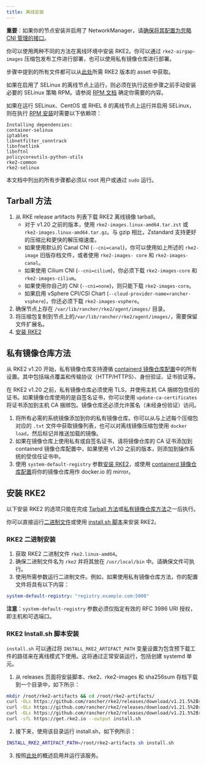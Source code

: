 ```yaml
---
title: 离线安装
---
```


**重要**：如果你的节点安装并启用了 NetworkManager，请[确保将其配置为忽略 CNI 管理的接口](https://docs.rke2.io/known_issues/#networkmanager)。

你可以使用两种不同的方法在离线环境中安装 RKE2。你可以通过 `rke2-airgap-images` 压缩包发布工件进行部署，也可以使用私有镜像仓库进行部署。

步骤中提到的所有文件都可以从[此处](https://github.com/rancher/rke2/releases)所需 RKE2 版本的 asset 中获取。

如果在启用了 SELinux 的离线节点上运行，则必须在执行这些步骤之前手动安装必要的 SELinux 策略 RPM。请参阅 [RPM 文档](https://docs.rke2.io/install/methods/#rpm) 确定你需要的内容。

如果在运行 SELinux、CentOS 或 RHEL 8 的离线节点上运行并启用 SELinux，则在执行 [RPM 安装](https://docs.rke2.io/install/methods/#rpm)时需要以下依赖项：

    Installing dependencies:
    container-selinux
    iptables
    libnetfilter_conntrack
    libnfnetlink
    libnftnl
    policycoreutils-python-utils
    rke2-common
    rke2-selinux

本文档中列出的所有步骤都必须以 root 用户或通过 `sudo` 运行。

## Tarball 方法

1. 从 RKE release artifacts 列表下载 RKE2 离线镜像 tarball。
   * 对于 v1.20 之前的版本，使用 `rke2-images.linux-amd64.tar.zst` 或 `rke2-images.linux-amd64.tar.gz`。与 gzip 相比，Zstandard 支持更好的压缩比和更快的解压缩速度。
   * 如果使用默认的 Canal CNI (`--cni=canal`)，你可以使用如上所述的 `rke2-image` 旧版存档文件，或者使用 `rke2-images- core` 和 `rke2-images-canal`。
   * 如果使用 Cilium CNI (`--cni=cilium`)，你必须下载 `rke2-images-core` 和 `rke2-images-cilium`。
   * 如果使用你自己的 CNI (`--cni=none`)，则只能下载 `rke2-images-core`。
   * 如果启用 vSphere CPI/CSI Chart (`--cloud-provider-name=rancher-vsphere`)，你还必须下载 `rke2-images-vsphere`。
2. 确保节点上存在 `/var/lib/rancher/rke2/agent/images/` 目录。
3. 将压缩包复制到节点上的`/var/lib/rancher/rke2/agent/images/`，需要保留文件扩展名。
4. [安装 RKE2](#安装-rke2)

## 私有镜像仓库方法
从 RKE2 v1.20 开始，私有镜像仓库支持遵循 [containerd 镜像仓库配置](containerd_registry_configuration.md)中的所有设置。其中包括端点覆盖和传输协议（HTTP/HTTPS）、身份验证、证书验证等。

在 RKE2 v1.20 之前，私有镜像仓库必须使用 TLS，并使用主机 CA 捆绑包信任的证书。如果镜像仓库使用的是自签名证书，你可以使用 `update-ca-certificates` 将证书添加到主机 CA 捆绑包。镜像仓库还必须允许匿名（未经身份验证）访问。

1. 将所有必需的系统镜像添加到你的私有镜像仓库。你可以从与上述每个压缩包对应的 `.txt` 文件中获取镜像列表，也可以对离线镜像压缩包使用 `docker load`，然后标记并推送加载的镜像。
2. 如果在镜像仓库上使用私有或自签名证书，请将镜像仓库的 CA 证书添加到 containerd 镜像仓库配置中，如果使用 v1.20 之前的版本，则添加到操作系统的受信任证书中。
3. 使用 `system-default-registry` 参数[安装 RKE2](#安装-rke2)，或使用 [containerd 镜像仓库配置](containerd_registry_configuration.md)将你的镜像仓库用作 docker.io 的 mirror。

## 安装 RKE2
以下安装 RKE2 的选项只能在完成 [Tarball 方法](#tarball-方法)或[私有镜像仓库方法](#私有镜像仓库方法)之一后执行。

你可以直接运行[二进制文件](#rke2-二进制安装)或使用 [install.sh 脚本](#rke2-installsh-脚本安装)来安装 RKE2。

### RKE2 二进制安装

1. 获取 RKE2 二进制文件 `rke2.linux-amd64`。
2. 确保二进制文件名为 `rke2` 并将其放在 `/usr/local/bin` 中。请确保文件可执行。
3. 使用所需参数运行二进制文件。例如，如果使用私有镜像仓库方法，你的配置文件将具有以下内容：

```yaml
system-default-registry: "registry.example.com:5000"
```

**注意**：`system-default-registry` 参数必须仅指定有效的 RFC 3986 URI 授权，即主机和可选端口。

### RKE2 Install.sh 脚本安装

`install.sh` 可以通过将 `INSTALL_RKE2_ARTIFACT_PATH` 变量设置为包含预下载工件的路径来在离线模式下使用。这将通过正常安装运行，包括创建 systemd 单元。

1. 从 releases 页面将安装脚本、rke2、rke2-images 和 sha256sum 存档下载到一个目录中，如下所示：
```bash
mkdir /root/rke2-artifacts && cd /root/rke2-artifacts/
curl -OLs https://github.com/rancher/rke2/releases/download/v1.21.5%2Brke2r2/rke2-images.linux-amd64.tar.zst
curl -OLs https://github.com/rancher/rke2/releases/download/v1.21.5%2Brke2r2/rke2.linux-amd64.tar.gz
curl -OLs https://github.com/rancher/rke2/releases/download/v1.21.5%2Brke2r2/sha256sum-amd64.txt
curl -sfL https://get.rke2.io --output install.sh
```
2. 接下来，使用该目录运行 install.sh，如下例所示：
```bash
INSTALL_RKE2_ARTIFACT_PATH=/root/rke2-artifacts sh install.sh
```
3. 按照[此处](https://docs.rke2.io/install/quickstart/#2-enable-the-rke2-server-service)的概述启用并运行该服务。
